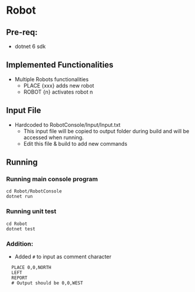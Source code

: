 # Robot

## Pre-req:
* dotnet 6 sdk

## Implemented Functionalities
* Multiple Robots functionalities
  * PLACE {xxx} adds new robot 
  * ROBOT {n} activates robot n

## Input File
* Hardcoded to RobotConsole/Input/Input.txt
  * This input file will be copied to output folder during build and will be accessed when running.
  * Edit this file & build to add new commands

## Running

### Running main console program
```
cd Robot/RobotConsole
dotnet run
```

### Running unit test
```
cd Robot
dotnet test
```

### Addition:
* Added `#` to input as comment character
 
```
  PLACE 0,0,NORTH
  LEFT
  REPORT
  # Output should be 0,0,WEST 
```  